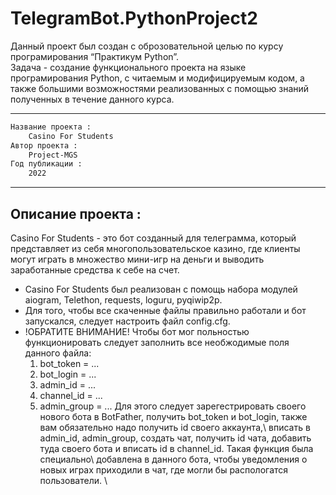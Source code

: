 # TelegramBot.PythonProject2
Данный проект был создан с оброзовательной целью по курсу програмирования “Практикум Python”. \
Задача - создание функционального проекта на языке програмирования Python, с читаемым и модифицируемым кодом, а также большими возможностями реализованных с помощью знаний полученных в течение данного курса.

-----------------------------------------------------------------------------------------------------------------------------

```diff
Название проекта :
    Casino For Students
Автор проекта :
    Project-MGS 
Год публикации :
    2022 
```


                                                  
-----------------------------------------------------------------------------------------------------------------------------

## Описание проекта :
Casino For Students - это бот созданный для телеграмма, который представляет из себя многопользовательское казино, где клиенты могут играть в множество мини-игр на деньги и выводить заработанные средства к себе на счет.
+ Casino For Students был реализован с помощь набора модулей aiogram, Telethon, requests, loguru, pyqiwip2p.
+ Для того, чтобы все скаченные файлы правильно работали и бот запускался, следует настроить файл config.cfg.
+ !ОБРАТИТЕ ВНИМАНИЕ! Чтобы бот мог польностью функционировать следует заполнить все необжодимые поля данного файла:
  1) bot_token = ...
  2) bot_login = ...
  3) admin_id = ...
  4) channel_id = ...
  5) admin_group = ...
Для этого следует зарегестрировать своего нового бота в BotFather, получить bot_token и bot_login, также вам обязательно надо получить id своего аккаунта,\ вписать в admin_id, admin_group, создать чат, получить id чата, добавить туда своего бота и вписать id в channel_id. Такая функция была специально\ добавлена в данного бота, чтобы уведомления о новых играх приходили в чат, где могли бы распологатся пользователи. \
